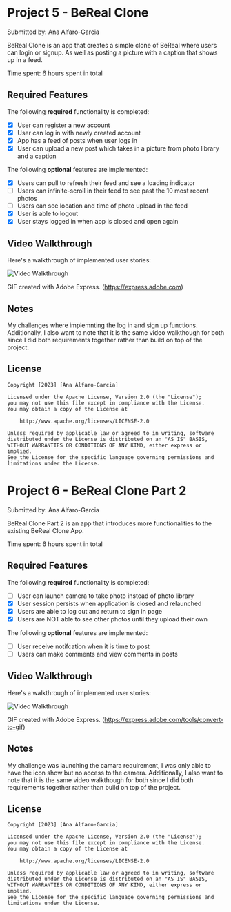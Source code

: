 # Project 5 - BeReal Clone

Submitted by: Ana Alfaro-Garcia

BeReal Clone is an app that creates a simple clone of BeReal where users can login or signup. As well as posting a picture with a caption that shows up in a feed.

Time spent: 6 hours spent in total

## Required Features

The following **required** functionality is completed:

- [x] User can register a new account
- [x] User can log in with newly created account
- [x] App has a feed of posts when user logs in
- [x] User can upload a new post which takes in a picture from photo library and a caption	
 
The following **optional** features are implemented:

- [x] Users can pull to refresh their feed and see a loading indicator
- [ ] Users can infinite-scroll in their feed to see past the 10 most recent photos
- [ ] Users can see location and time of photo upload in the feed	
- [x] User is able to logout
- [x] User stays logged in when app is closed and open again	

## Video Walkthrough

Here's a walkthrough of implemented user stories:

<img src='https://github.com/anaalfarogarciaa/Codepath-iOS-Project5-6/blob/a86a0d92a5999bd1999e48f147c00dd9ed423642/bereal_clone.gif' width='' alt='Video Walkthrough' />

GIF created with Adobe Express. (https://express.adobe.com)

## Notes

My challenges where implemnting the log in and sign up functions. Additionally, I also want to note that it is the same video walkthough for both since I did both requirements together rather than build on top of the project.

## License

    Copyright [2023] [Ana Alfaro-Garcia]

    Licensed under the Apache License, Version 2.0 (the "License");
    you may not use this file except in compliance with the License.
    You may obtain a copy of the License at

        http://www.apache.org/licenses/LICENSE-2.0

    Unless required by applicable law or agreed to in writing, software
    distributed under the License is distributed on an "AS IS" BASIS,
    WITHOUT WARRANTIES OR CONDITIONS OF ANY KIND, either express or implied.
    See the License for the specific language governing permissions and
    limitations under the License.
    
# Project 6 - BeReal Clone Part 2

Submitted by: Ana Alfaro-Garcia

BeReal Clone Part 2 is an app that introduces more functionalities to the existing BeReal Clone App.

Time spent: 6 hours spent in total

## Required Features

The following **required** functionality is completed:

- [ ] User can launch camera to take photo instead of photo library
- [x] User session persists when application is closed and relaunched
- [x] Users are able to log out and return to sign in page
- [x] Users are NOT able to see other photos until they upload their own	
 
The following **optional** features are implemented:

- [ ] User receive notifcation when it is time to post
- [ ] Users can make comments and view comments in posts	

## Video Walkthrough

Here's a walkthrough of implemented user stories:

<img src='https://github.com/anaalfarogarciaa/Codepath-iOS-Project5-6/blob/a86a0d92a5999bd1999e48f147c00dd9ed423642/bereal_clone.gif' width='' alt='Video Walkthrough' />

GIF created with Adobe Express. (https://express.adobe.com/tools/convert-to-gif) 

## Notes

My challenge was launching the camara requirement, I was only able to have the icon show but no access to the camera. Additionally,
I also want to note that it is the same video walkthough for both since I did both requirements together rather than build on top of the project.

## License

    Copyright [2023] [Ana Alfaro-Garcia]

    Licensed under the Apache License, Version 2.0 (the "License");
    you may not use this file except in compliance with the License.
    You may obtain a copy of the License at

        http://www.apache.org/licenses/LICENSE-2.0

    Unless required by applicable law or agreed to in writing, software
    distributed under the License is distributed on an "AS IS" BASIS,
    WITHOUT WARRANTIES OR CONDITIONS OF ANY KIND, either express or implied.
    See the License for the specific language governing permissions and
    limitations under the License.
